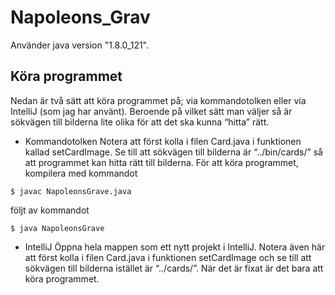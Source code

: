 # Napoleons_Grav
Använder java version "1.8.0_121".
## Köra programmet
Nedan är två sätt att köra programmet på; via kommandotolken eller via IntelliJ (som jag har
använt). Beroende på vilket sätt man väljer så är sökvägen till bilderna lite olika för att det
ska kunna “hitta” rätt.
* Kommandotolken
Notera att först kolla i filen Card.java i funktionen kallad setCardImage. Se till att sökvägen
till bilderna är “../bin/cards/” så att programmet kan hitta rätt till bilderna.
För att köra programmet, kompilera med kommandot 
```
$ javac NapoleonsGrave.java
```
följt av kommandot
```
$ java NapoleonsGrave
```
* IntelliJ
Öppna hela mappen som ett nytt projekt i IntelliJ. Notera även här att först kolla i filen
Card.java i funktionen setCardImage och se till att sökvägen till bilderna istället är “../cards/”.
När det är fixat är det bara att köra programmet.
